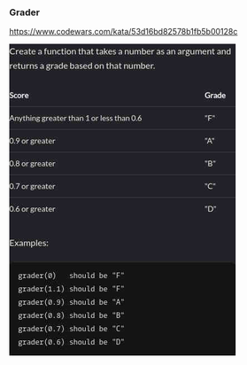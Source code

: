 ### Grader

https://www.codewars.com/kata/53d16bd82578b1fb5b00128c

![description](./description.jpg "Description")
